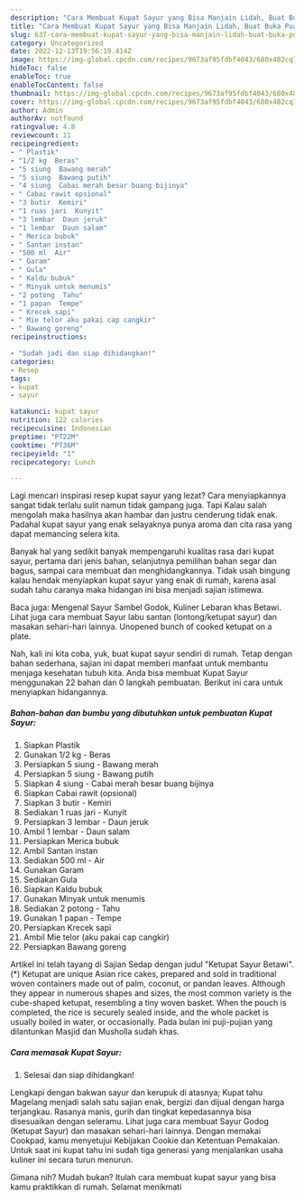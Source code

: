 ```yaml
---
description: "Cara Membuat Kupat Sayur yang Bisa Manjain Lidah, Buat Buka Puasa}"
title: "Cara Membuat Kupat Sayur yang Bisa Manjain Lidah, Buat Buka Puasa}"
slug: 637-cara-membuat-kupat-sayur-yang-bisa-manjain-lidah-buat-buka-puasa
category: Uncategorized
date: 2022-12-13T19:56:19.414Z
image: https://img-global.cpcdn.com/recipes/9673af95fdbf4043/680x482cq70/kupat-sayur-foto-resep-utama.jpg
hideToc: false
enableToc: true
enableTocContent: false
thumbnail: https://img-global.cpcdn.com/recipes/9673af95fdbf4043/680x482cq70/kupat-sayur-foto-resep-utama.jpg
cover: https://img-global.cpcdn.com/recipes/9673af95fdbf4043/680x482cq70/kupat-sayur-foto-resep-utama.jpg
author: Admin
authorAv: notfound
ratingvalue: 4.8
reviewcount: 11
recipeingredient:
- " Plastik"
- "1/2 kg  Beras"
- "5 siung  Bawang merah"
- "5 siung  Bawang putih"
- "4 siung  Cabai merah besar buang bijinya"
- " Cabai rawit opsional"
- "3 butir  Kemiri"
- "1 ruas jari  Kunyit"
- "3 lembar  Daun jeruk"
- "1 lembar  Daun salam"
- " Merica bubuk"
- " Santan instan"
- "500 ml  Air"
- " Garam"
- " Gula"
- " Kaldu bubuk"
- " Minyak untuk menumis"
- "2 potong  Tahu"
- "1 papan  Tempe"
- " Krecek sapi"
- " Mie telor aku pakai cap cangkir"
- " Bawang goreng"
recipeinstructions:

- "Sudah jadi dan siap dihidangkan!"
categories:
- Resep
tags:
- kupat
- sayur

katakunci: kupat sayur 
nutrition: 122 calories
recipecuisine: Indonesian
preptime: "PT22M"
cooktime: "PT36M"
recipeyield: "1"
recipecategory: Lunch

---
```



Lagi mencari inspirasi resep kupat sayur yang lezat? Cara menyiapkannya sangat tidak terlalu sulit namun tidak gampang juga. Tapi Kalau salah mengolah maka hasilnya akan hambar dan justru cenderung tidak enak. Padahal kupat sayur yang enak selayaknya punya aroma dan cita rasa yang dapat memancing selera kita.


Banyak hal yang sedikit banyak mempengaruhi kualitas rasa dari kupat sayur, pertama dari jenis bahan, selanjutnya pemilihan bahan segar dan bagus, sampai cara membuat dan menghidangkannya. Tidak usah bingung kalau hendak menyiapkan kupat sayur yang enak di rumah, karena asal sudah tahu caranya maka hidangan ini bisa menjadi sajian istimewa.

Baca juga: Mengenal Sayur Sambel Godok, Kuliner Lebaran khas Betawi. Lihat juga cara membuat Sayur labu santan (lontong/ketupat sayur) dan masakan sehari-hari lainnya. Unopened bunch of cooked ketupat on a plate.


Nah, kali ini kita coba, yuk, buat kupat sayur sendiri di rumah. Tetap dengan bahan sederhana, sajian ini dapat memberi manfaat untuk membantu menjaga kesehatan tubuh kita. Anda bisa membuat Kupat Sayur menggunakan 22 bahan dan 0 langkah pembuatan. Berikut ini cara untuk menyiapkan hidangannya.

<!--inarticleads1-->

##### Bahan-bahan dan bumbu yang dibutuhkan untuk pembuatan Kupat Sayur:

1. Siapkan  Plastik
1. Gunakan 1/2 kg - Beras
1. Persiapkan 5 siung - Bawang merah
1. Persiapkan 5 siung - Bawang putih
1. Siapkan 4 siung - Cabai merah besar buang bijinya
1. Siapkan  Cabai rawit (opsional)
1. Siapkan 3 butir - Kemiri
1. Sediakan 1 ruas jari - Kunyit
1. Persiapkan 3 lembar - Daun jeruk
1. Ambil 1 lembar - Daun salam
1. Persiapkan  Merica bubuk
1. Ambil  Santan instan
1. Sediakan 500 ml - Air
1. Gunakan  Garam
1. Sediakan  Gula
1. Siapkan  Kaldu bubuk
1. Gunakan  Minyak untuk menumis
1. Sediakan 2 potong - Tahu
1. Gunakan 1 papan - Tempe
1. Persiapkan  Krecek sapi
1. Ambil  Mie telor (aku pakai cap cangkir)
1. Persiapkan  Bawang goreng


Artikel ini telah tayang di Sajian Sedap dengan judul &#34;Ketupat Sayur Betawi&#34;. (*) Ketupat are unique Asian rice cakes, prepared and sold in traditional woven containers made out of palm, coconut, or pandan leaves. Although they appear in numerous shapes and sizes, the most common variety is the cube-shaped ketupat, resembling a tiny woven basket. When the pouch is completed, the rice is securely sealed inside, and the whole packet is usually boiled in water, or occasionally. Pada bulan ini puji-pujian yang dilantunkan Masjid dan Musholla sudah khas. 

<!--inarticleads2-->

##### Cara memasak Kupat Sayur:


1. Selesai dan siap dihidangkan!

Lengkapi dengan bakwan sayur dan kerupuk di atasnya; Kupat tahu Magelang menjadi salah satu sajian enak, bergizi dan dijual dengan harga terjangkau. Rasanya manis, gurih dan tingkat kepedasannya bisa disesuaikan dengan seleramu. Lihat juga cara membuat Sayur Godog (Ketupat Sayur) dan masakan sehari-hari lainnya. Dengan memakai Cookpad, kamu menyetujui Kebijakan Cookie dan Ketentuan Pemakaian. Untuk saat ini kupat tahu ini sudah tiga generasi yang menjalankan usaha kuliner ini secara turun menurun. 

Gimana nih? Mudah bukan? Itulah cara membuat kupat sayur yang bisa kamu praktikkan di rumah. Selamat menikmati
